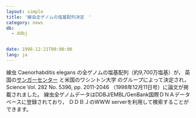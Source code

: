 ```yaml
---
layout: simple
title: '線虫全ゲノムの塩基配列決定　'
category: news
db:
  - ddbj


date: 1998-12-21T00:00:00
lang: ja
---
```


線虫 Caenorhabditis elegans の全ゲノムの塩基配列（約9,700万塩基）が， 英国の<a href="http://www.sanger.ac.uk/research/projects/caenorhabditisgenomics/">サンガーセンター</a> と米国のワシントン大学 のグループによって決定され，Science Vol. 282 No. 5396, pp. 2011-2046 （1998年12月11日号）に論文が掲載されました。 線虫全ゲノムデータはDDBJ/EMBL/GenBank国際ＤＮＡデータベースに登録されており， ＤＤＢＪのWWW serverを利用して検索することができます。
